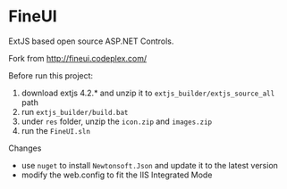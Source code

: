 # FineUI
ExtJS based open source ASP.NET Controls.

Fork from http://fineui.codeplex.com/

Before run this project: 

1. download extjs 4.2.* and unzip it to `extjs_builder/extjs_source_all` path
2. run `extjs_builder/build.bat`
3. under `res` folder, unzip the `icon.zip` and `images.zip`
4. run the `FineUI.sln`



Changes

+ use `nuget` to install `Newtonsoft.Json` and update it to the latest version
+ modify the web.config to fit the IIS Integrated Mode

